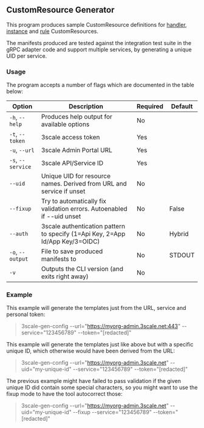 ## CustomResource Generator

This program produces sample CustomResource definitions for [handler](https://istio.io/docs/concepts/policies-and-telemetry/#handlers),
 [instance](https://istio.io/docs/concepts/policies-and-telemetry/#instances)
 and [rule](https://istio.io/docs/concepts/policies-and-telemetry/#rules) CustomResources.

The manifests produced are tested against the integration test suite in the gRPC adapter code and support multiple services,
by generating a unique UID per service.

### Usage

The program accepts a number of flags which are documented in the table below:

| Option               | Description                                                                    | Required| Default |
|----------------------|--------------------------------------------------------------------------------|---------|---------|
|    `-h`, `--help`    |  Produces help output for available options                                    |   No    |         |
|    `-t`, `--token`   |  3scale access token                                                           |   Yes   |         |
|    `-u`, `--url`     |  3scale Admin Portal URL                                                       |   Yes   |         |
|    `-s`, `--service` |  3scale API/Service ID                                                         |   Yes   |         |
|    `--uid`           |  Unique UID for resource names. Derived from URL and service if unset          |   No    |         |
|    `--fixup`         |  Try to automatically fix validation errors. Autoenabled if --uid unset        |   No    | False   |
|    `--auth`          |  3scale authentication pattern to specify (1=Api Key, 2=App Id/App Key/3=OIDC) |   No    | Hybrid  |
|    `-o`, `--output`  |  File to save produced manifests to                                            |   No    | STDOUT  |
|    `-v`              |  Outputs the CLI version (and exits right away)                                |   No    |         |

### Example

This example will generate the templates just from the URL, service and personal
token:
> 3scale-gen-config --url="https://myorg-admin.3scale.net:443" --service="123456789" --token="[redacted]"

This example will generate the templates just like above but with a specific
unique ID, which otherwise would have been derived from the URL:
> 3scale-gen-config --url="https://myorg-admin.3scale.net" --uid="my-unique-id" --service="123456789" --token="[redacted]"

The previous example might have failed to pass validation if the given unique ID
did contain some special characters, so you might want to use the fixup mode to
have the tool autocorrect those:
> 3scale-gen-config --url="https://myorg-admin.3scale.net" --uid="my-unique-id" --fixup --service="123456789" --token="[redacted]"
